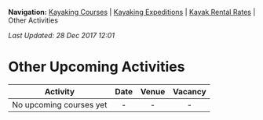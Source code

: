 **Navigation:** [Kayaking Courses](index) &#124; [Kayaking Expeditions](expedition) &#124; [Kayak Rental Rates](rental) &#124; Other Activities

_Last Updated: 28 Dec 2017 12:01_
# Other Upcoming Activities

Activity | Date | Venue | Vacancy
:---:|:---:|:---:|:---:
No upcoming courses yet|-|-|-

